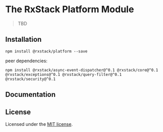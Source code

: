 # The RxStack Platform Module

> TBD

## Installation

```
npm install @rxstack/platform --save
```

peer dependencies:

```
npm install @rxstack/async-event-dispatcher@^0.1 @rxstack/core@^0.1 @rxstack/exceptions@^0.1 @rxstack/query-filter@^0.1 @rxstack/security@^0.1
```

## Documentation

## License

Licensed under the [MIT license](../../LICENSE).
